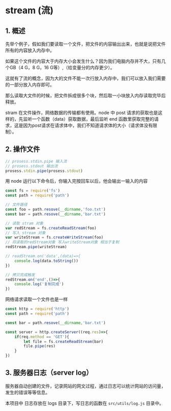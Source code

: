 # stream (流)

## 1. 概述

先举个例子，假如我们要读取一个文件，把文件的内容输出出来，也就是说把文件所有的内容放入内存中。

如果这个文件的内容大于内存大小会发生什么？因为我们电脑内存并不大，只有几个GB（4 G，8 G，16 G等）,（给变量分的内存更少）。

这就有了流的概念，因为大的文件不能一次行放入内存中，我们可以放入我们需要的一部分放入内存即可。

那么读取大文件的时候，把文件拆成很多个块，然后取一小块放入内存读取完毕后释放。

stram 在文件操作，网络数据的传输都有使用。node 中 post 请求的获取也是这样的，先监听一个函数（data）获取数据，最后监听 end 函数里获取完整的请求，这是因为post请求在请求体中，我们不知道请求体的大小（请求体没有限制）。

## 2. 操作文件

```js
// prosess.stdin.pipe 输入流
// prosess.stdout 输出流
prosess.stdin.pipe(prosess.stdout)
```

用 node 运行以下命令后，你输入完按回车以后，他会输出一输入的内容

```js
const fs = require('fs')
const path = require('path')

// 文件路径
const foo = path.resove(__dirname,'foo.txt')
const bar = path.resove(__dirname,'bar.txt')

// 读取 stram 对象
var redStream = fs.createReadStream(foo)
// 写入 stream 对象
var writeStream = fs.createWriteStream(foo)
// 将读取的redStream对象 写入writeStream对象 相当于复制
redStream.pipe(writeStream)

// readStream.on('data',(data)=>{
    console.log(data.toString())
}) 

// 拷贝完成触发
redStream.on('end',()=>{
    console.log('复制完成')
})
```

网络请求读取一个文件也是一样

```js
const http = require('http')
const path = require('path')

const bar = path.resove(__dirname,'bar.txt')

const server = http.createServer((req.res)=>{
    if(req.method == 'GET'){
        let file = fs.createReadStream(bar)
        file.pipe(res)
    }
})
```

## 3. 服务器日志（server log）

服务器自动创建的文件，记录网站的网文过程，通过日志可以统计网站的访问量，发生的错误等等信息。

本项目中 日志存放在 logs 目录下，写日志的函数在 `src/utils/log.js` 目录中。
